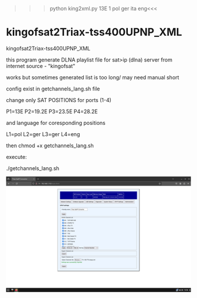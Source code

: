 >>>python king2xml.py 13E 1 pol ger ita eng<<<


# kingofsat2Triax-tss400UPNP_XML
kingofsat2Triax-tss400UPNP_XML

this program generate DLNA playlist file for sat>ip (dlna) server from internet source - "kingofsat"

works but sometimes generated list is too long/ may need manual short

config exist in getchannels_lang.sh file

change only SAT POSITIONS for ports (1-4)

P1=13E
P2=19.2E
P3=23.5E
P4=28.2E

and language for coresponding positions 

L1=pol
L2=ger
L3=ger
L4=eng

then chmod +x getchannels_lang.sh

execute:

./getchannels_lang.sh




<img width="964" alt="diseqc" src="https://github.com/stpf99/kingofsat2Triax-tss400UPNP_XML/blob/294444d12b2b7f8f4381e30cf69a60b6c8e93691/Snapshot_2024-04-24_13-56-15.png">
